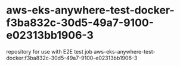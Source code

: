 # aws-eks-anywhere-test-docker-f3ba832c-30d5-49a7-9100-e02313bb1906-3
repository for use with E2E test job aws-eks-anywhere-test-docker:f3ba832c-30d5-49a7-9100-e02313bb1906-3
